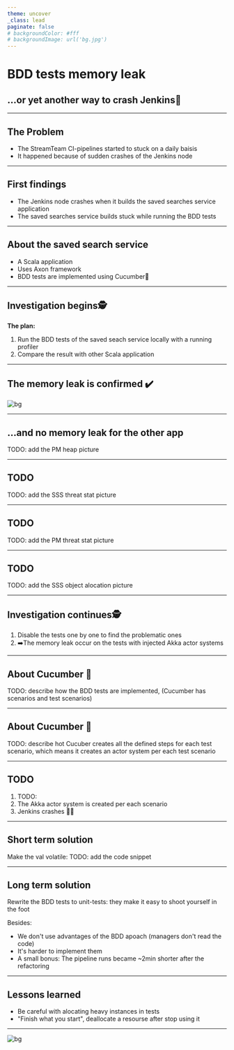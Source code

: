 ```yaml
---
theme: uncover
_class: lead
paginate: false
# backgroundColor: #fff
# backgroundImage: url('bg.jpg')
---
```



# **BDD tests memory leak**

## ...or yet another way to crash Jenkins👨

---

## **The Problem**

* The StreamTeam CI-pipelines started to stuck on a daily baisis
* It happened because of sudden crashes of the Jenkins node

---

## **First findings**

* The Jenkins node crashes when it builds the saved searches service application
* The saved searches service builds stuck while running the BDD tests

---

## **About the saved search service**

* A Scala application
* Uses Axon framework
* BDD tests are implemented using Cucumber🥒

---

## **Investigation begins🕵️**

**The plan:**
1. Run the BDD tests of the saved seach service locally with a running profiler
2. Compare the result with other Scala application

---

## The memory leak is confirmed ✔️

![bg](https://upload.wikimedia.org/wikipedia/commons/e/ea/Thats_all_folks.svg)

---

## ...and no memory leak for the other app

TODO: add the PM heap picture 

---

## TODO

TODO: add the SSS threat stat picture

---

## TODO

TODO: add the PM threat stat picture

---

## TODO

TODO: add the SSS object alocation picture

---

## **Investigation continues🕵️**

1. Disable the tests one by one to find the problematic ones
2. ➡️The memory leak occur on the tests with injected Akka actor systems

---

## About Cucumber 🥒

TODO: describe how the BDD tests are implemented, (Cucumber has scenarios and test scenarios)

---

## About Cucumber 🥒

TODO: describe hot Cucuber creates all the defined steps for each test scenario, which means it creates an actor system per each test scenario

---

## TODO

1. TODO: 
2. The Akka actor system is created per each scenario
3. Jenkins crashes 👨🔫

---

## Short term solution

Make the val volatile:
TODO: add the code snippet

---

## Long term solution

Rewrite the BDD tests to unit-tests: they make it easy to shoot yourself in the foot

Besides: 
* We don't use advantages of the BDD apoach (managers don't read the code)
* It's harder to implement them
* A small bonus: The pipeline runs became ~2min shorter after the refactoring

---

## Lessons learned

* Be careful with alocating heavy instances in tests
* "Finish what you start", deallocate a resourse after stop using it

---

![bg](https://upload.wikimedia.org/wikipedia/commons/e/ea/Thats_all_folks.svg)

